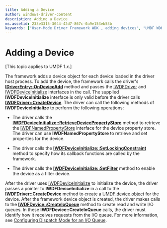 ```yaml
---
title: Adding a Device
author: windows-driver-content
description: Adding a Device
ms.assetid: 233e3315-3044-42d7-867c-0a9e153eb53b
keywords: ["User-Mode Driver Framework WDK , adding devices", "UMDF WDK , adding devices", "user-mode drivers WDK UMDF , adding devices", "installing devices WDK , UMDF", "adding devices WDK UMDF"]
---
```


# Adding a Device


\[This topic applies to UMDF 1.*x*.\]

The framework adds a device object for each device loaded in the driver host process. To add the device, the framework calls the driver's [**IDriverEntry::OnDeviceAdd**](https://msdn.microsoft.com/library/windows/hardware/ff554896) method and passes the [IWDFDriver](https://msdn.microsoft.com/library/windows/hardware/ff558893) and [IWDFDeviceInitialize](https://msdn.microsoft.com/library/windows/hardware/ff556965) interfaces in the call. The supplied **IWDFDeviceInitialize** interface is only valid before the driver calls [**IWDFDriver::CreateDevice**](https://msdn.microsoft.com/library/windows/hardware/ff558899). The driver can call the following methods of **IWDFDeviceInitialize** to perform the following operations:

-   The driver calls the [**IWDFDeviceInitialize::RetrieveDevicePropertyStore**](https://msdn.microsoft.com/library/windows/hardware/ff556982) method to retrieve the [IWDFNamedPropertyStore](https://msdn.microsoft.com/library/windows/hardware/ff560164) interface for the device property store. The driver can use **IWDFNamedPropertyStore** to retrieve and set properties for the device.

-   The driver calls the [**IWDFDeviceInitialize::SetLockingConstraint**](https://msdn.microsoft.com/library/windows/hardware/ff556991) method to specify how its callback functions are called by the framework.

-   The driver calls the [**IWDFDeviceInitialize::SetFilter**](https://msdn.microsoft.com/library/windows/hardware/ff556985) method to enable the device as a filter device.

After the driver uses [IWDFDeviceInitialize](https://msdn.microsoft.com/library/windows/hardware/ff556965) to initialize the device, the driver passes a pointer to **IWDFDeviceInitialize** in a call to the [**IWDFDriver::CreateDevice**](https://msdn.microsoft.com/library/windows/hardware/ff558899) method to create a [UMDF device object](framework-device-object.md) for the device. After the framework device object is created, the driver makes calls to the [**IWDFDevice::CreateIoQueue**](https://msdn.microsoft.com/library/windows/hardware/ff557020) method to create read and write I/O queues. In these **IWDFDevice::CreateIoQueue** calls, the driver must identify how it receives requests from the I/O queue. For more information, see [Configuring Dispatch Mode for an I/O Queue](configuring-dispatch-mode-for-an-i-o-queue.md).

 

 





